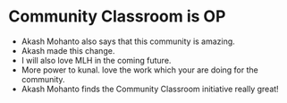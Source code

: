# Community Classroom is OP

- Akash Mohanto also says that this community is amazing.
- Akash made this change.
- I will also love MLH in the coming future.
- More power to kunal. love the work which your are doing for the community.
- Akash Mohanto finds the Community Classroom initiative really great!
